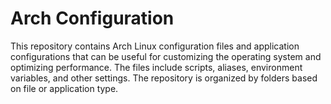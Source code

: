 # Arch Configuration
This repository contains Arch Linux configuration files and application configurations that can be useful for customizing the operating system and optimizing performance. The files include scripts, aliases, environment variables, and other settings. The repository is organized by folders based on file or application type.
